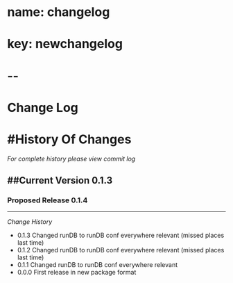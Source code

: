 # name: changelog
# key: newchangelog
# -- 

Change Log
==================


#History Of Changes
=================

*For complete history please view commit log*

##Current Version 0.1.3
--------------------------	


### Proposed Release 0.1.4
----------------------------



*Change History* 

+ 0.1.3
  Changed runDB to runDB conf everywhere relevant (missed places last time)   
+ 0.1.2
  Changed runDB to runDB conf everywhere relevant (missed places last time)   
+ 0.1.1
  Changed runDB to runDB conf everywhere relevant
+ 0.0.0
  First release in new package format
